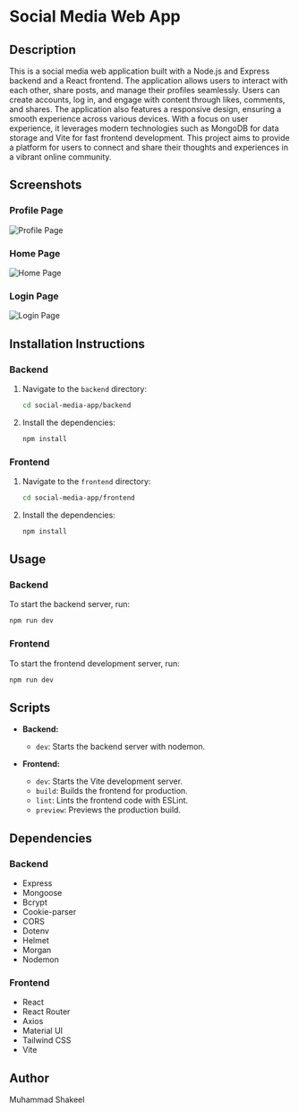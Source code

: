 # Social Media Web App

## Description
This is a social media web application built with a Node.js and Express backend and a React frontend. The application allows users to interact with each other, share posts, and manage their profiles seamlessly. Users can create accounts, log in, and engage with content through likes, comments, and shares. The application also features a responsive design, ensuring a smooth experience across various devices. With a focus on user experience, it leverages modern technologies such as MongoDB for data storage and Vite for fast frontend development. This project aims to provide a platform for users to connect and share their thoughts and experiences in a vibrant online community.

## Screenshots
### Profile Page
![Profile Page](https://collection.cloudinary.com/dmvwgos9j/21d8157d155e617e74c2fd7824d15e65)

### Home Page
![Home Page](https://collection.cloudinary.com/dmvwgos9j/21d8157d155e617e74c2fd7824d15e65)

### Login Page
![Login Page](https://collection.cloudinary.com/dmvwgos9j/2896a7e8b19069c22bb16d929f416767)


## Installation Instructions

### Backend
1. Navigate to the `backend` directory:
   ```bash
   cd social-media-app/backend
   ```
2. Install the dependencies:
   ```bash
   npm install
   ```

### Frontend
1. Navigate to the `frontend` directory:
   ```bash
   cd social-media-app/frontend
   ```
2. Install the dependencies:
   ```bash
   npm install
   ```

## Usage

### Backend
To start the backend server, run:
```bash
npm run dev
```

### Frontend
To start the frontend development server, run:
```bash
npm run dev
```

## Scripts
- **Backend:**
  - `dev`: Starts the backend server with nodemon.
  
- **Frontend:**
  - `dev`: Starts the Vite development server.
  - `build`: Builds the frontend for production.
  - `lint`: Lints the frontend code with ESLint.
  - `preview`: Previews the production build.

## Dependencies
### Backend
- Express
- Mongoose
- Bcrypt
- Cookie-parser
- CORS
- Dotenv
- Helmet
- Morgan
- Nodemon

### Frontend
- React
- React Router
- Axios
- Material UI
- Tailwind CSS
- Vite

## Author
Muhammad Shakeel
